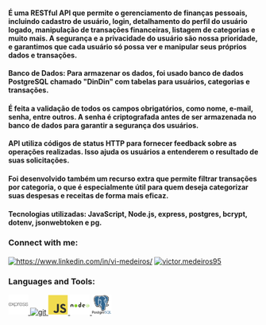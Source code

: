 <h4>É uma RESTful API que permite o gerenciamento de finanças pessoais, incluindo cadastro de usuário, login, detalhamento do perfil do usuário logado, manipulação de transações financeiras, listagem de categorias e muito mais. A segurança e a privacidade do usuário são nossa prioridade, e garantimos que cada usuário só possa ver e manipular seus próprios dados e transações.</h4>

<h4>
  Banco de Dados: Para armazenar os dados, foi usado banco de dados PostgreSQL chamado "DinDin" com tabelas para usuários, categorias e transações.
</h4>

<h4>
  É feita a validação de todos os campos obrigatórios, como nome, e-mail, senha, entre outros. A senha é criptografada antes de ser armazenada no banco de dados para garantir a segurança dos usuários.
</h4>

<h4>
 API utiliza códigos de status HTTP para fornecer feedback sobre as operações realizadas. Isso ajuda os usuários a entenderem o resultado de suas solicitações.
</h4>

<h4>
 Foi desenvolvido também um recurso extra que permite filtrar transações por categoria, o que é especialmente útil para quem deseja categorizar suas despesas e receitas de forma mais eficaz.
</h4>

<h4>
 Tecnologias utilizadas: JavaScript, Node.js, express, postgres, bcrypt, dotenv, jsonwebtoken e pg.
</h4>

<h3 align="left">Connect with me:</h3>
<p align="left">
<a href="https://linkedin.com/in/https://www.linkedin.com/in/vi-medeiros/" target="blank"><img align="center" src="https://raw.githubusercontent.com/rahuldkjain/github-profile-readme-generator/master/src/images/icons/Social/linked-in-alt.svg" alt="https://www.linkedin.com/in/vi-medeiros/" height="30" width="40" /></a>
<a href="https://instagram.com/victor.medeiros95" target="blank"><img align="center" src="https://raw.githubusercontent.com/rahuldkjain/github-profile-readme-generator/master/src/images/icons/Social/instagram.svg" alt="victor.medeiros95" height="30" width="40" /></a>
</p>

<h3 align="left">Languages and Tools:</h3>
<p align="left"> <a href="https://expressjs.com" target="_blank" rel="noreferrer"> <img src="https://raw.githubusercontent.com/devicons/devicon/master/icons/express/express-original-wordmark.svg" alt="express" width="40" height="40"/> </a> <a href="https://git-scm.com/" target="_blank" rel="noreferrer"> <img src="https://www.vectorlogo.zone/logos/git-scm/git-scm-icon.svg" alt="git" width="40" height="40"/> </a> <a href="https://developer.mozilla.org/en-US/docs/Web/JavaScript" target="_blank" rel="noreferrer"> <img src="https://raw.githubusercontent.com/devicons/devicon/master/icons/javascript/javascript-original.svg" alt="javascript" width="40" height="40"/> </a> <a href="https://nodejs.org" target="_blank" rel="noreferrer"> <img src="https://raw.githubusercontent.com/devicons/devicon/master/icons/nodejs/nodejs-original-wordmark.svg" alt="nodejs" width="40" height="40"/> </a> <a href="https://www.postgresql.org" target="_blank" rel="noreferrer"> <img src="https://raw.githubusercontent.com/devicons/devicon/master/icons/postgresql/postgresql-original-wordmark.svg" alt="postgresql" width="40" height="40"/> </a> </p>
